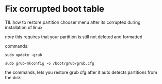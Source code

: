 Fix corrupted boot table
=======================

TIL how to restore partition chooser menu after its corrupted during installation of linux

*note* this requires that your partition is still not deleted and formatted

commands:

`sudo update -grub`

`sudo grub-mkconfig -o /boot/grub/grub.cfg`

the commands, lets you restore grub cfg after it auto detects partitions from the disk
